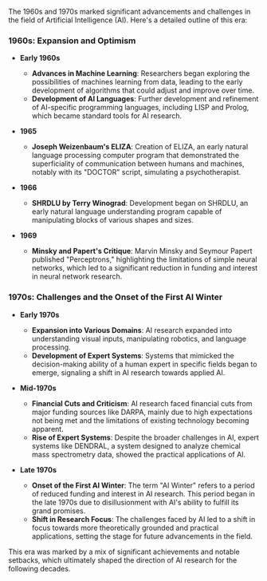 The 1960s and 1970s marked significant advancements and challenges in the field of Artificial Intelligence (AI). Here's a detailed outline of this era:

### 1960s: Expansion and Optimism
- **Early 1960s**
  - **Advances in Machine Learning**: Researchers began exploring the possibilities of machines learning from data, leading to the early development of algorithms that could adjust and improve over time.
  - **Development of AI Languages**: Further development and refinement of AI-specific programming languages, including LISP and Prolog, which became standard tools for AI research.

- **1965**
  - **Joseph Weizenbaum's ELIZA**: Creation of ELIZA, an early natural language processing computer program that demonstrated the superficiality of communication between humans and machines, notably with its "DOCTOR" script, simulating a psychotherapist.

- **1966**
  - **SHRDLU by Terry Winograd**: Development began on SHRDLU, an early natural language understanding program capable of manipulating blocks of various shapes and sizes.

- **1969**
  - **Minsky and Papert's Critique**: Marvin Minsky and Seymour Papert published "Perceptrons," highlighting the limitations of simple neural networks, which led to a significant reduction in funding and interest in neural network research.

### 1970s: Challenges and the Onset of the First AI Winter
- **Early 1970s**
  - **Expansion into Various Domains**: AI research expanded into understanding visual inputs, manipulating robotics, and language processing.
  - **Development of Expert Systems**: Systems that mimicked the decision-making ability of a human expert in specific fields began to emerge, signaling a shift in AI research towards applied AI.

- **Mid-1970s**
  - **Financial Cuts and Criticism**: AI research faced financial cuts from major funding sources like DARPA, mainly due to high expectations not being met and the limitations of existing technology becoming apparent.
  - **Rise of Expert Systems**: Despite the broader challenges in AI, expert systems like DENDRAL, a system designed to analyze chemical mass spectrometry data, showed the practical applications of AI.

- **Late 1970s**
  - **Onset of the First AI Winter**: The term "AI Winter" refers to a period of reduced funding and interest in AI research. This period began in the late 1970s due to disillusionment with AI's ability to fulfill its grand promises.
  - **Shift in Research Focus**: The challenges faced by AI led to a shift in focus towards more theoretically grounded and practical applications, setting the stage for future advancements in the field.

This era was marked by a mix of significant achievements and notable setbacks, which ultimately shaped the direction of AI research for the following decades.